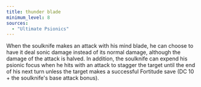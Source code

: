 ```yaml
---
title: thunder blade
minimum_level: 8
sources:
  - "Ultimate Psionics"
---
```


When the soulknife makes an attack with his mind blade, he can choose to have it deal sonic damage instead of its normal damage, although the damage of the attack is halved. In addition, the soulknife can expend his psionic focus when he hits with an attack to stagger the target until the end of his next turn unless the target makes a successful Fortitude save (DC 10 + the soulknife's base attack bonus).
